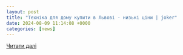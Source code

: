```yaml
---
layout: post
title: "Техніка для дому купити в Львові - низькі ціни | joker"
date: 2024-08-09 11:14:08 +0000
categories: [news]
---
```


[Читати далі](https://joker.net.ua/products/tehnika-dlya-domu-f213573801/)
